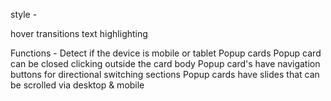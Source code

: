 style  - 
<!-- diagonal sections -->
hover transitions
text highlighting

Functions -
Detect if the device is mobile or tablet
Popup cards
Popup card can be closed clicking outside the card body
Popup card's have navigation buttons for directional switching sections
Popup cards have slides that can be scrolled via desktop & mobile